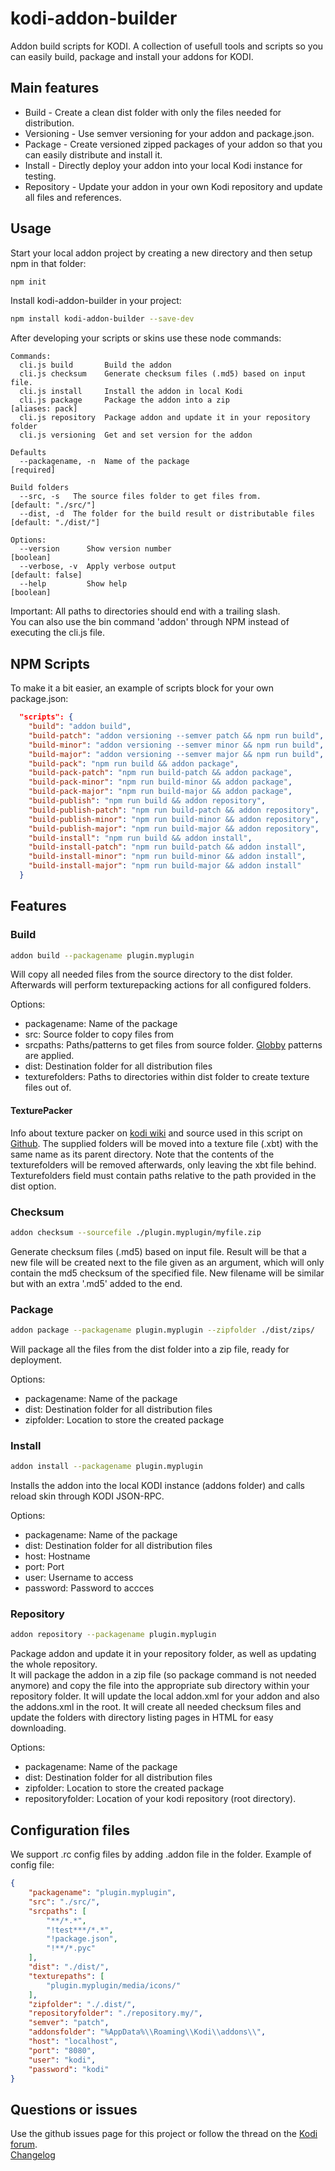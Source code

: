 # kodi-addon-builder
Addon build scripts for KODI. A collection of usefull tools and scripts so you can easily build, package and install your addons for KODI.

## Main features
* Build - Create a clean dist folder with only the files needed for distribution.
* Versioning - Use semver versioning for your addon and package.json.
* Package - Create versioned zipped packages of your addon so that you can easily distribute and install it.
* Install - Directly deploy your addon into your local Kodi instance for testing.
* Repository - Update your addon in your own Kodi repository and update all files and references.

## Usage
Start your local addon project by creating a new directory and then setup npm in that folder:
```bash
npm init
```

Install kodi-addon-builder in your project:
```bash
npm install kodi-addon-builder --save-dev
```

After developing your scripts or skins use these node commands:
```
Commands:
  cli.js build       Build the addon
  cli.js checksum    Generate checksum files (.md5) based on input file.
  cli.js install     Install the addon in local Kodi
  cli.js package     Package the addon into a zip                               [aliases: pack]
  cli.js repository  Package addon and update it in your repository folder
  cli.js versioning  Get and set version for the addon

Defaults
  --packagename, -n  Name of the package                                             [required]

Build folders
  --src, -s   The source files folder to get files from.                    [default: "./src/"]
  --dist, -d  The folder for the build result or distributable files       [default: "./dist/"]

Options:
  --version      Show version number                                                  [boolean]
  --verbose, -v  Apply verbose output                                          [default: false]
  --help         Show help                                                            [boolean]
```

Important: All paths to directories should end with a trailing slash.  
You can also use the bin command 'addon' through NPM instead of executing the cli.js file.

## NPM Scripts
To make it a bit easier, an example of scripts block for your own package.json:
```json
  "scripts": {
    "build": "addon build",
    "build-patch": "addon versioning --semver patch && npm run build",
    "build-minor": "addon versioning --semver minor && npm run build",
    "build-major": "addon versioning --semver major && npm run build",
    "build-pack": "npm run build && addon package",
    "build-pack-patch": "npm run build-patch && addon package",
    "build-pack-minor": "npm run build-minor && addon package",
    "build-pack-major": "npm run build-major && addon package",
    "build-publish": "npm run build && addon repository",
    "build-publish-patch": "npm run build-patch && addon repository",
    "build-publish-minor": "npm run build-minor && addon repository",
    "build-publish-major": "npm run build-major && addon repository",
    "build-install": "npm run build && addon install",
    "build-install-patch": "npm run build-patch && addon install",
    "build-install-minor": "npm run build-minor && addon install",
    "build-install-major": "npm run build-major && addon install"
  }
```

## Features

### Build
```bash
addon build --packagename plugin.myplugin
```
Will copy all needed files from the source directory to the dist folder. Afterwards will perform texturepacking actions
for all configured folders.

Options:
* packagename: Name of the package
* src: Source folder to copy files from
* srcpaths: Paths/patterns to get files from source folder. [Globby](https://github.com/sindresorhus/globby#readme) patterns are applied.
* dist: Destination folder for all distribution files
* texturefolders: Paths to directories within dist folder to create texture files out of. 

#### TexturePacker
Info about texture packer on [kodi wiki](https://kodi.wiki/view/TexturePacker) and source used in this script on [Github](https://github.com/nottinghamcollege/kodi-texturepacker/). 
The supplied folders will be moved into a texture file (.xbt) with the same name as its parent directory. Note that the contents of the texturefolders will be removed afterwards, only leaving the xbt file behind. Texturefolders field must contain paths relative to the path provided in the dist option.

### Checksum
```bash
addon checksum --sourcefile ./plugin.myplugin/myfile.zip
```
Generate checksum files (.md5) based on input file. Result will be that a new file will be created next to the file given as an argument, which will only contain the md5 checksum of the specified file. New filename will be similar but with an extra '.md5' added to the end.

### Package
```bash
addon package --packagename plugin.myplugin --zipfolder ./dist/zips/
```
Will package all the files from the dist folder into a zip file, ready for deployment. 

Options:
* packagename: Name of the package
* dist: Destination folder for all distribution files
* zipfolder: Location to store the created package

### Install
```bash
addon install --packagename plugin.myplugin
```
Installs the addon into the local KODI instance (addons folder) and calls reload skin through KODI JSON-RPC.

Options:
* packagename: Name of the package
* dist: Destination folder for all distribution files
* host: Hostname
* port: Port
* user: Username to access
* password: Password to accces


### Repository
```bash
addon repository --packagename plugin.myplugin
```
Package addon and update it in your repository folder, as well as updating the whole repository.  
It will package the addon in a zip file (so package command is not needed anymore) and copy the file into the appropriate sub directory within your repository folder. It will update the local addon.xml for your addon and also the addons.xml in the root. It will create all needed checksum files and update the folders
with directory listing pages in HTML for easy downloading.

Options:
* packagename: Name of the package
* dist: Destination folder for all distribution files
* zipfolder: Location to store the created package
* repositoryfolder: Location of your kodi repository (root directory).

## Configuration files
We support .rc config files by adding .addon file in the folder.
Example of config file:
```json
{
    "packagename": "plugin.myplugin",
    "src": "./src/",
    "srcpaths": [
        "**/*.*",
        "!test***/*.*",
        "!package.json",
        "!**/*.pyc"
    ],
    "dist": "./dist/",
    "texturepaths": [
        "plugin.myplugin/media/icons/"
    ],
    "zipfolder": "./.dist/",
    "repositoryfolder": "./repository.my/",
    "semver": "patch",
    "addonsfolder": "%AppData%\\Roaming\\Kodi\\addons\\",
    "host": "localhost",
    "port": "8080",
    "user": "kodi",
    "password": "kodi"
}
```

## Questions or issues
Use the github issues page for this project or follow the thread on the [Kodi forum](https://forum.kodi.tv/showthread.php?tid=339544).  
[Changelog](https://raw.githubusercontent.com/chrisism/kodi-addon-builder/master/changelog.txt)
